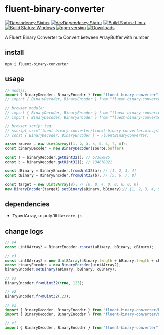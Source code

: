 # fluent-binary-converter

[![Dependency Status](https://david-dm.org/plantain-00/fluent-binary-converter.svg)](https://david-dm.org/plantain-00/fluent-binary-converter)
[![devDependency Status](https://david-dm.org/plantain-00/fluent-binary-converter/dev-status.svg)](https://david-dm.org/plantain-00/fluent-binary-converter#info=devDependencies)
[![Build Status: Linux](https://travis-ci.org/plantain-00/fluent-binary-converter.svg?branch=master)](https://travis-ci.org/plantain-00/fluent-binary-converter)
[![Build Status: Windows](https://ci.appveyor.com/api/projects/status/github/plantain-00/fluent-binary-converter?branch=master&svg=true)](https://ci.appveyor.com/project/plantain-00/fluent-binary-converter/branch/master)
[![npm version](https://badge.fury.io/js/fluent-binary-converter.svg)](https://badge.fury.io/js/fluent-binary-converter)
[![Downloads](https://img.shields.io/npm/dm/fluent-binary-converter.svg)](https://www.npmjs.com/package/fluent-binary-converter)

A Fluent Binary Converter to Convert between ArrayBuffer with number

## install

`npm i fluent-binary-converter`

## usage

```ts
// nodejs:
import { BinaryDecoder, BinaryEncoder } from "fluent-binary-converter";
// import { BinaryDecoder, BinaryEncoder } from "fluent-binary-converter/nodejs"; // ES syntax

// browser module:
// import { BinaryDecoder, BinaryEncoder } from "fluent-binary-converter";
// import { BinaryDecoder, BinaryEncoder } from "fluent-binary-converter/browser"; // ES module

// browser script tag:
// <script src="fluent-binary-converter/fluent-binary-converter.min.js"></script>
// const { BinaryDecoder, BinaryEncoder } = FluentBinaryConverter;

const source = new Uint8Array([1, 2, 3, 4, 5, 6, 7, 8]);
const binaryDecoder = new BinaryDecoder(source.buffer);

const a = binaryDecoder.getUint32(); // 67305985
const b = binaryDecoder.getUint32(); // 134678021

const aBinary = BinaryEncoder.fromUint32(a); // [1, 2, 3, 4]
const bBinary = BinaryEncoder.fromUint32(b); // [5, 6, 7, 8]

const target = new Uint8Array(8); // [0, 0, 0, 0, 0, 0, 0, 0]
new BinaryEncoder(target).setBinary(aBinary, bBinary);// [1, 2, 3, 4, 5, 6, 7, 8]
```

## dependencies

+ TypedArray, or polyfill like `core-js`

## change logs

```ts
// v4
const uint8Array2 = BinaryEncoder.concat(aBinary, bBinary, cBinary);

// v3
const uint8Array2 = new Uint8Array(aBinary.length + bBinary.length + cBinary.length);
const binaryEncoder = new BinaryEncoder(uint8Array2);
binaryEncoder.setBinary(aBinary, bBinary, cBinary);
```

```ts
// v3
BinaryEncoder.fromUint32(true, 123);

// v2
BinaryEncoder.fromUint32(123);
```

```ts
// v2
import { BinaryDecoder, BinaryEncoder } from "fluent-binary-converter/browser";
import { BinaryDecoder, BinaryEncoder } from "fluent-binary-converter/nodejs";

// v1
import { BinaryDecoder, BinaryEncoder } from "fluent-binary-converter";
```
